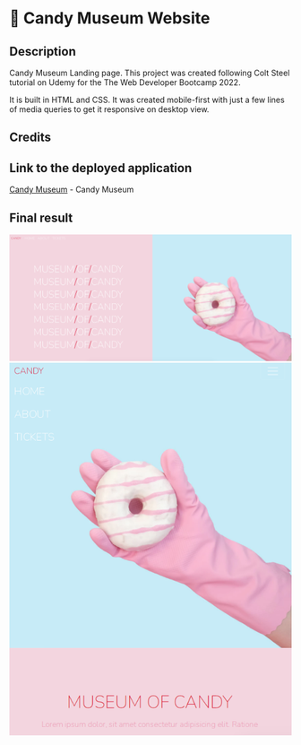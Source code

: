 # 🍩 Candy Museum Website

## Description

Candy Museum Landing page. This project was created following Colt Steel tutorial on Udemy for the The Web Developer Bootcamp 2022.

It is built in HTML and CSS. It was created mobile-first with just a few lines of media queries to get it responsive on desktop view. 

## Credits

## Link to the deployed application
[Candy Museum](XX) - Candy Museum

## Final result
![Candy Museum Final Result](https://github.com/Clelia-M/museumcandy/blob/574f43d1c900b71bb5145aedbeb6c8ad45ae031c/Candy%20Museum%20Final%20Result.png)
![Candy Museum Final Result Mobile](https://github.com/Clelia-M/museumcandy/blob/574f43d1c900b71bb5145aedbeb6c8ad45ae031c/Candy%20Museum%20Final%20result_mobile.png)
